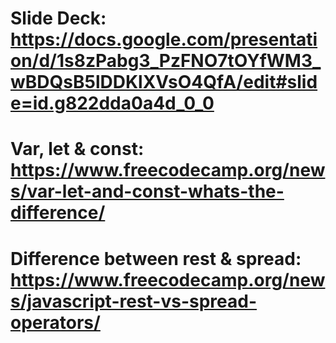 # Slide Deck: https://docs.google.com/presentation/d/1s8zPabg3_PzFNO7tOYfWM3_wBDQsB5lDDKlXVsO4QfA/edit#slide=id.g822dda0a4d_0_0
# Var, let & const: https://www.freecodecamp.org/news/var-let-and-const-whats-the-difference/
# Difference between rest & spread: https://www.freecodecamp.org/news/javascript-rest-vs-spread-operators/

